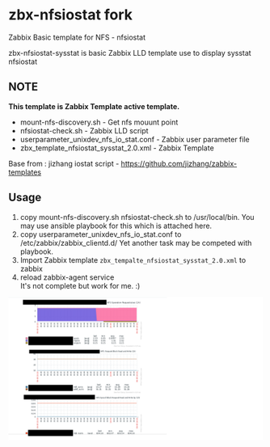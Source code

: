 # zbx-nfsiostat fork
Zabbix Basic template for NFS  -  nfsiostat

zbx-nfsiostat-sysstat is basic Zabbix LLD template use to display sysstat nfsiostat 

## NOTE
**This template is Zabbix Template active template.** 

* mount-nfs-discovery.sh - Get nfs mouunt point 
* nfsiostat-check.sh - Zabbix LLD script 
* userparameter_unixdev_nfs_io_stat.conf - Zabbix user parameter file
* zbx_template_nfsiostat_sysstat_2.0.xml - Zabbix Template  

Base from : jizhang iostat script - https://github.com/jizhang/zabbix-templates

## Usage 
1. copy  mount-nfs-discovery.sh  nfsiostat-check.sh to /usr/local/bin. You may use ansible playbook for this which is attached here.
2. copy userparameter_unixdev_nfs_io_stat.conf to /etc/zabbix/zabbix_clientd.d/ Yet another task may be competed with playbook.
3. Import Zabbix template ```zbx_tempalte_nfsiostat_sysstat_2.0.xml``` to zabbix  
4. reload zabbix-agent service  
It's not complete but work for me. :) 

![Sample Graph](image/zabbix-nfs-io-stat-sysstat-graph.png)
